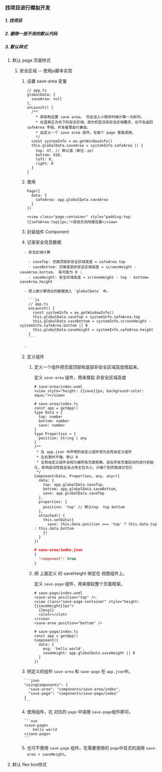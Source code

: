 ### 找项目进行模拟开发

##### 1. 找项目

##### 2. 删除一些不用的默认代码

##### 3. 默认样式

1. 默认 page 页面样式

   1. 安全区域 -- 使用js脚本实现

      1. 设置 save-area 变量

         ```tsx
         // app.ts 
         globalData: {
           saveArea: null
         },
         onLaunch() {
           /**
             * 获取和设置 save area。 仅在进入小程序时候计算一次即可。
             * 在竖屏正方向下的安全区域。部分机型没有安全区域概念，也不会返回 safeArea 字段，开发者需自行兼容。
             * 自定义一个 save area 组件。在每个 page 里面调用。
             */
           const systemInfo = wx.getWindowInfo()
           this.globalData.saveArea = systemInfo.safeArea || {
             top: 47, // 默认值（单位：px）
             bottom: 810,
             left: 0,
             right: 0
           }
         }
         ```

         

      2. 使用

         ```tsx
         Page({
           data: {
             safeArea: app.globalData.saveArea
           }
         })
         ```

         ```vue
         <view class="page-container" style="padding-top: {{safeArea.top}}px;">其他方向同理设置</view>
         ```

      3.  封装组件 Component

         1.  记录安全信息数据

            - 安全区域计算

              - saveTop: 页面顶部非安全区域高度 = safeArea.top
              - saveBottom: 页面底部非安全区域高度 = screenHeight - saveArea.bottom。 有可能为 0 ；
              - saveHeight: 安全区域高度 = screenHeight - top - bottom= saveArea.height

            - 把上面计算得出的数据放入 `globalData` 中。

              ```js
              // app.ts
              onLaunch() {
                const systemInfo = wx.getWindowInfo()
                this.globalData.saveTop = systemInfo.safeArea.top
                this.globalData.saveBottom = systemInfo.screenHeight - systemInfo.safeArea.bottom || 0
                this.globalData.saveHeight = systemInfo.safeArea.height
              }
              ```

            - 

         2. 定义组件

            1. 定义一个组件把页面顶部和底部非安全区域高度撑起来。

               定义 `save-area` 组件，用来撑起 非安全区域高度

               ```vue
               # save-area/index.wxml
               <view style="height: {{save}}px; background-color: aqua;"></view>
               ```

               ```tsx
               # save-area/index.ts
               const app = getApp()
               type Data = {
                 top: number
                 bottom: number
                 save: number
               }
               type Properties = {
                 position: String | any
               }
               /**
                * 在 app.json 中声明的自定义组件视为全局自定义组件
                * 左右暂时不做。默认 0
                * 全局自定义组件会视为被所有页面依赖，会在所有页面启动时进行初始化，影响启动性能且会占用主包大小。只被个别页面或分包引
                */
               Component<Data, Properties, any, any>({
                 data: {
                   top: app.globalData.saveTop,
                   bottom: app.globalData.saveBottom,
                   save: app.globalData.saveTop
                 },
                 properties: {
                   position: 'top' // 默认top  top bottom 
                 },
                 attached() {
                   this.setData({
                     save: this.data.position === 'top' ? this.data.top : this.data.bottom
                   })
                 }
               })
               ```

               ```json
               # save-area/index.json
               {
                 "component": true
               }
               ```

               

            2. 把 上面定义 的 saveHeight 绑定在 视图组件上。

               定义 `save-page` 组件，用来撑起整个页面框架。

               ```vue
               # save-page/index.wxml
               <save-area position="top" />
               <view class="save-page-container" style="height: {{saveHeight}}px">
                 {{msg}}
                 <slot></slot>
               </view>
               <save-area position="bottom" />
               ```
               
               ```tsx
               # save-page/index.ts
               const app = getApp()
               Component({
                 data: {
                   msg: 'hello world',
                   saveHeight: app.globalData.saveHeight || 0
                 }
               })
               ```
         
         3.  把定义的组件 `save-area` 和 `save-page` 在 `app.json`中。
         
            ```json
            "usingComponents": {
              "save-area": "components/save-area/index",
              "save-page": "components/save-page/index"
            }
            ```
         
            
         
         4.  使用组件，在 对应的 `page` 中调用 `save-page`组件即可。
         
            ```vue
            <save-page>
            	hello world
            </save-page>
            ```
         
         5.  也可不使用 `save-page` 组件。在需要使用的 `page`中显式的调用 `save-area + saveHeight`。 
      
      

2.  默认 flex box样式

